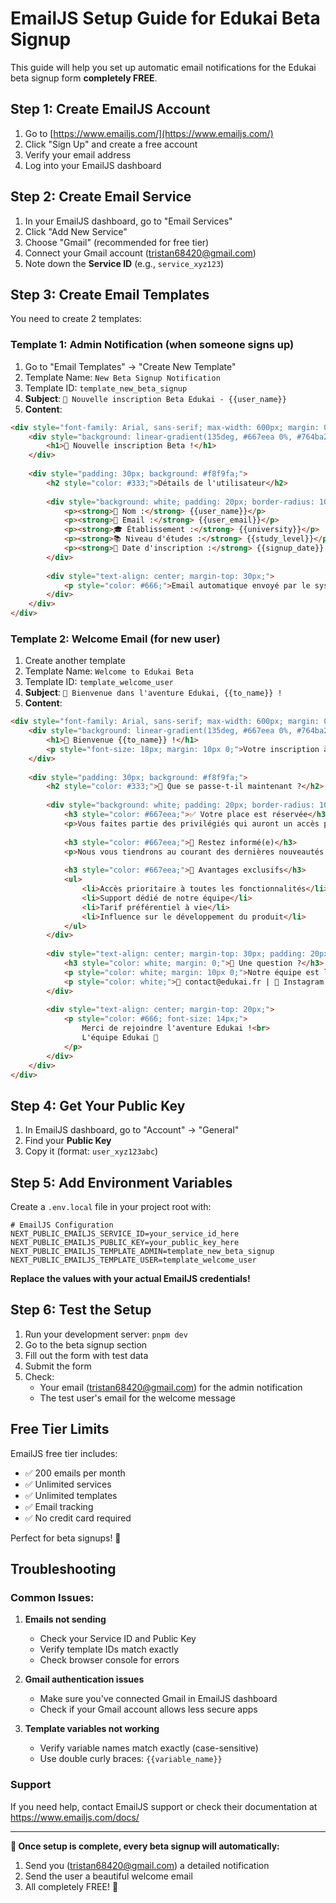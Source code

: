 # EmailJS Setup Guide for Edukai Beta Signup

This guide will help you set up automatic email notifications for the Edukai beta signup form **completely FREE**.

## Step 1: Create EmailJS Account

1. Go to [https://www.emailjs.com/](https://www.emailjs.com/)
2. Click "Sign Up" and create a free account
3. Verify your email address
4. Log into your EmailJS dashboard

## Step 2: Create Email Service

1. In your EmailJS dashboard, go to "Email Services"
2. Click "Add New Service" 
3. Choose "Gmail" (recommended for free tier)
4. Connect your Gmail account (tristan68420@gmail.com)
5. Note down the **Service ID** (e.g., `service_xyz123`)

## Step 3: Create Email Templates

You need to create 2 templates:

### Template 1: Admin Notification (when someone signs up)

1. Go to "Email Templates" → "Create New Template"
2. Template Name: `New Beta Signup Notification`
3. Template ID: `template_new_beta_signup`
4. **Subject**: `🎉 Nouvelle inscription Beta Edukai - {{user_name}}`
5. **Content**:
```html
<div style="font-family: Arial, sans-serif; max-width: 600px; margin: 0 auto;">
    <div style="background: linear-gradient(135deg, #667eea 0%, #764ba2 100%); padding: 30px; text-align: center; color: white;">
        <h1>🎉 Nouvelle inscription Beta !</h1>
    </div>
    
    <div style="padding: 30px; background: #f8f9fa;">
        <h2 style="color: #333;">Détails de l'utilisateur</h2>
        
        <div style="background: white; padding: 20px; border-radius: 10px; margin: 15px 0;">
            <p><strong>👤 Nom :</strong> {{user_name}}</p>
            <p><strong>📧 Email :</strong> {{user_email}}</p>
            <p><strong>🎓 Établissement :</strong> {{university}}</p>
            <p><strong>📚 Niveau d'études :</strong> {{study_level}}</p>
            <p><strong>📅 Date d'inscription :</strong> {{signup_date}} à {{signup_time}}</p>
        </div>
        
        <div style="text-align: center; margin-top: 30px;">
            <p style="color: #666;">Email automatique envoyé par le système Edukai</p>
        </div>
    </div>
</div>
```

### Template 2: Welcome Email (for new user)

1. Create another template
2. Template Name: `Welcome to Edukai Beta`
3. Template ID: `template_welcome_user`
4. **Subject**: `🚀 Bienvenue dans l'aventure Edukai, {{to_name}} !`
5. **Content**:
```html
<div style="font-family: Arial, sans-serif; max-width: 600px; margin: 0 auto;">
    <div style="background: linear-gradient(135deg, #667eea 0%, #764ba2 100%); padding: 30px; text-align: center; color: white;">
        <h1>🚀 Bienvenue {{to_name}} !</h1>
        <p style="font-size: 18px; margin: 10px 0;">Votre inscription à la beta Edukai est confirmée</p>
    </div>
    
    <div style="padding: 30px; background: #f8f9fa;">
        <h2 style="color: #333;">🎉 Que se passe-t-il maintenant ?</h2>
        
        <div style="background: white; padding: 20px; border-radius: 10px; margin: 15px 0;">
            <h3 style="color: #667eea;">✅ Votre place est réservée</h3>
            <p>Vous faites partie des privilégiés qui auront un accès prioritaire à Edukai en <strong>juillet 2025</strong>.</p>
            
            <h3 style="color: #667eea;">📧 Restez informé(e)</h3>
            <p>Nous vous tiendrons au courant des dernières nouveautés et vous avertirons dès que la beta sera disponible.</p>
            
            <h3 style="color: #667eea;">🎁 Avantages exclusifs</h3>
            <ul>
                <li>Accès prioritaire à toutes les fonctionnalités</li>
                <li>Support dédié de notre équipe</li>
                <li>Tarif préférentiel à vie</li>
                <li>Influence sur le développement du produit</li>
            </ul>
        </div>
        
        <div style="text-align: center; margin-top: 30px; padding: 20px; background: linear-gradient(135deg, #667eea 0%, #764ba2 100%); border-radius: 10px;">
            <h3 style="color: white; margin: 0;">🤝 Une question ?</h3>
            <p style="color: white; margin: 10px 0;">Notre équipe est là pour vous aider !</p>
            <p style="color: white;">📧 contact@edukai.fr | 📱 Instagram @edukaifr</p>
        </div>
        
        <div style="text-align: center; margin-top: 20px;">
            <p style="color: #666; font-size: 14px;">
                Merci de rejoindre l'aventure Edukai !<br>
                L'équipe Edukai 🐧
            </p>
        </div>
    </div>
</div>
```

## Step 4: Get Your Public Key

1. In EmailJS dashboard, go to "Account" → "General"
2. Find your **Public Key**
3. Copy it (format: `user_xyz123abc`)

## Step 5: Add Environment Variables

Create a `.env.local` file in your project root with:

```env
# EmailJS Configuration
NEXT_PUBLIC_EMAILJS_SERVICE_ID=your_service_id_here
NEXT_PUBLIC_EMAILJS_PUBLIC_KEY=your_public_key_here
NEXT_PUBLIC_EMAILJS_TEMPLATE_ADMIN=template_new_beta_signup
NEXT_PUBLIC_EMAILJS_TEMPLATE_USER=template_welcome_user
```

**Replace the values with your actual EmailJS credentials!**

## Step 6: Test the Setup

1. Run your development server: `pnpm dev`
2. Go to the beta signup section
3. Fill out the form with test data
4. Submit the form
5. Check:
   - Your email (tristan68420@gmail.com) for the admin notification
   - The test user's email for the welcome message

## Free Tier Limits

EmailJS free tier includes:
- ✅ 200 emails per month
- ✅ Unlimited services
- ✅ Unlimited templates
- ✅ Email tracking
- ✅ No credit card required

Perfect for beta signups! 🎉

## Troubleshooting

### Common Issues:

1. **Emails not sending**
   - Check your Service ID and Public Key
   - Verify template IDs match exactly
   - Check browser console for errors

2. **Gmail authentication issues**
   - Make sure you've connected Gmail in EmailJS dashboard
   - Check if your Gmail account allows less secure apps

3. **Template variables not working**
   - Verify variable names match exactly (case-sensitive)
   - Use double curly braces: `{{variable_name}}`

### Support
If you need help, contact EmailJS support or check their documentation at https://www.emailjs.com/docs/

---

**🎯 Once setup is complete, every beta signup will automatically:**
1. Send you (tristan68420@gmail.com) a detailed notification
2. Send the user a beautiful welcome email
3. All completely FREE! 🎉 